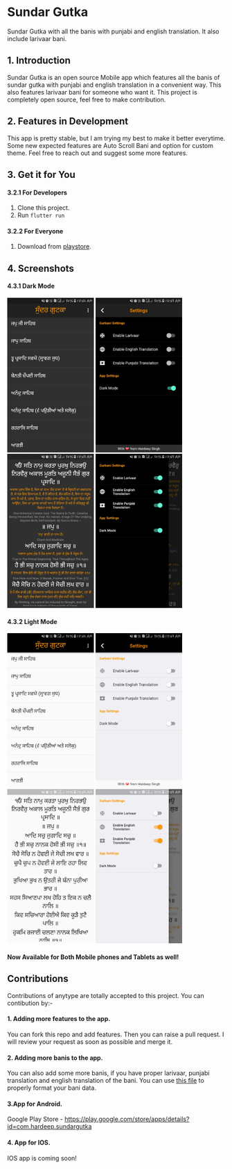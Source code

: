 # Sundar Gutka

Sundar Gutka with all the banis with punjabi and english translation. It also include larivaar bani.

## 1. Introduction
Sundar Gutka is an open source Mobile app which features all the banis of sundar gutka with punjabi and english translation in a convenient way. This also features larivaar bani for someone who want it. This project is completely open source, feel free to make contribution.

## 2. Features in Development

This app is pretty stable, but I am trying my best to make it better everytime. Some new expected features are Auto Scroll Bani and option for custom theme. Feel free to reach out and suggest some more features.

## 3. Get it for You

#### 3.2.1 For Developers
1. Clone this project.
2. Run `flutter run`
#### 3.2.2 For Everyone

1. Download from [playstore](https://play.google.com/store/apps/details?id=com.hardeep.sundargutka).


## 4. Screenshots

#### 4.3.1 Dark Mode
<p float="left">  
  <img src="screenshots/dark_list.jpeg" width="200" />
  <img src="screenshots/dark_settings.jpeg" width="200" /> 
  <img src="screenshots/dark_bani.jpeg" width="200" />
  <img src="screenshots/dark_side.jpeg" width="200" />
</p>

#### 4.3.2 Light Mode
<p float="left">  
  <img src="screenshots/light_list.jpeg" width="200" />
  <img src="screenshots/light_settings.jpeg" width="200" /> 
  <img src="screenshots/light_bani.jpeg" width="200" />
  <img src="screenshots/light_side.jpeg" width="200" />
</p>

#### Now Available for Both Mobile phones and Tablets as well!

## Contributions

Contributions of anytype are totally accepted to this project. You can contibution by:- 
#### 1. Adding more features to the app.

You can fork this repo and add features. Then you can raise a pull request. I will review your request as soon as possible and merge it.

#### 2. Adding more banis to the app.

You can also add some more banis, if you have proper larivaar, punjabi translation and english translation of the bani. You can use [this file](https://github.com/Hardeepsingh980/Sundar-Gutka/blob/master/convertToMyConventionJson.py) to properly format your bani data.

#### 3.App for Android.

Google Play Store - https://play.google.com/store/apps/details?id=com.hardeep.sundargutka

#### 4. App for IOS.

IOS app is coming soon!
